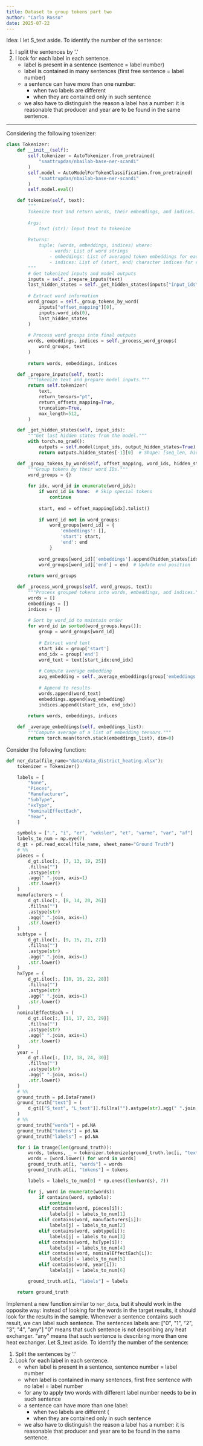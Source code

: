 ```yaml
---
title: Dataset to group tokens part two
author: "Carlo Rosso"
date: 2025-07-22
---
```


Idea:
I let S_text aside.
To identify the number of the sentence:
1. I split the sentences by '.'
2. I look for each label in each sentence.
    - label is present in a sentence (sentence = label number)
    - label is contained in many sentences (first free sentence = label number)
    - a sentence can have more than one number:
        - when two labels are different
        - when they are contained only in such sentence
    - we also have to distinguish the reason a label has a number: it is
      reasonable that producer and year are to be found in the same sentence.


---

Considering the following tokenizer:

```py
class Tokenizer:
    def __init__(self):
        self.tokenizer = AutoTokenizer.from_pretrained(
            "saattrupdan/nbailab-base-ner-scandi"
        )
        self.model = AutoModelForTokenClassification.from_pretrained(
            "saattrupdan/nbailab-base-ner-scandi"
        )
        self.model.eval()

    def tokenize(self, text):
        """
        Tokenize text and return words, their embeddings, and indices.
        
        Args:
            text (str): Input text to tokenize
            
        Returns:
            tuple: (words, embeddings, indices) where:
                - words: List of word strings
                - embeddings: List of averaged token embeddings for each word
                - indices: List of (start, end) character indices for each word
        """
        # Get tokenized inputs and model outputs
        inputs = self._prepare_inputs(text)
        last_hidden_states = self._get_hidden_states(inputs["input_ids"])
        
        # Extract word information
        word_groups = self._group_tokens_by_word(
            inputs["offset_mapping"][0],
            inputs.word_ids(0),
            last_hidden_states
        )
        
        # Process word groups into final outputs
        words, embeddings, indices = self._process_word_groups(
            word_groups, text
        )
        
        return words, embeddings, indices

    def _prepare_inputs(self, text):
        """Tokenize text and prepare model inputs."""
        return self.tokenizer(
            text,
            return_tensors="pt",
            return_offsets_mapping=True,
            truncation=True,
            max_length=512,
        )

    def _get_hidden_states(self, input_ids):
        """Get last hidden states from the model."""
        with torch.no_grad():
            outputs = self.model(input_ids, output_hidden_states=True)
            return outputs.hidden_states[-1][0]  # Shape: [seq_len, hidden_dim]

    def _group_tokens_by_word(self, offset_mapping, word_ids, hidden_states):
        """Group tokens by their word IDs."""
        word_groups = {}
        
        for idx, word_id in enumerate(word_ids):
            if word_id is None:  # Skip special tokens
                continue
                
            start, end = offset_mapping[idx].tolist()
            
            if word_id not in word_groups:
                word_groups[word_id] = {
                    'embeddings': [],
                    'start': start,
                    'end': end
                }
            
            word_groups[word_id]['embeddings'].append(hidden_states[idx])
            word_groups[word_id]['end'] = end  # Update end position
            
        return word_groups

    def _process_word_groups(self, word_groups, text):
        """Process grouped tokens into words, embeddings, and indices."""
        words = []
        embeddings = []
        indices = []
        
        # Sort by word_id to maintain order
        for word_id in sorted(word_groups.keys()):
            group = word_groups[word_id]
            
            # Extract word text
            start_idx = group['start']
            end_idx = group['end']
            word_text = text[start_idx:end_idx]
            
            # Compute average embedding
            avg_embedding = self._average_embeddings(group['embeddings'])
            
            # Append to results
            words.append(word_text)
            embeddings.append(avg_embedding)
            indices.append((start_idx, end_idx))
            
        return words, embeddings, indices

    def _average_embeddings(self, embeddings_list):
        """Compute average of a list of embedding tensors."""
        return torch.mean(torch.stack(embeddings_list), dim=0)
```

Consider the following function:

```py
def ner_data(file_name="data/data_district_heating.xlsx"):
    tokenizer = Tokenizer()

    labels = [
        "None",
        "Pieces",
        "Manufacturer",
        "SubType",
        "HxType",
        "NominalEffectEach",
        "Year",
    ]

    symbols = [".", "i", "er", "veksler", "et", "varme", "var", "af"]
    labels_to_num = np.eye(7)
    d_gt = pd.read_excel(file_name, sheet_name="Ground Truth")
    # %%
    pieces = (
        d_gt.iloc[:, [7, 13, 19, 25]]
        .fillna("")
        .astype(str)
        .agg(" ".join, axis=1)
        .str.lower()
    )
    manufacturers = (
        d_gt.iloc[:, [8, 14, 20, 26]]
        .fillna("")
        .astype(str)
        .agg(" ".join, axis=1)
        .str.lower()
    )
    subtype = (
        d_gt.iloc[:, [9, 15, 21, 27]]
        .fillna("")
        .astype(str)
        .agg(" ".join, axis=1)
        .str.lower()
    )
    hxType = (
        d_gt.iloc[:, [10, 16, 22, 28]]
        .fillna("")
        .astype(str)
        .agg(" ".join, axis=1)
        .str.lower()
    )
    nominalEffectEach = (
        d_gt.iloc[:, [11, 17, 23, 29]]
        .fillna("")
        .astype(str)
        .agg(" ".join, axis=1)
        .str.lower()
    )
    year = (
        d_gt.iloc[:, [12, 18, 24, 30]]
        .fillna("")
        .astype(str)
        .agg(" ".join, axis=1)
        .str.lower()
    )
    # %%
    ground_truth = pd.DataFrame()
    ground_truth["text"] = (
        d_gt[["S_text", "L_text"]].fillna("").astype(str).agg(" ".join, axis=1)
    )
    # %%
    ground_truth["words"] = pd.NA
    ground_truth["tokens"] = pd.NA
    ground_truth["labels"] = pd.NA

    for i in trange(len(ground_truth)):
        words, tokens, _ = tokenizer.tokenize(ground_truth.loc[i, "text"])
        words = [word.lower() for word in words]
        ground_truth.at[i, "words"] = words
        ground_truth.at[i, "tokens"] = tokens

        labels = labels_to_num[0] * np.ones((len(words), 7))

        for j, word in enumerate(words):
            if contains(word, symbols):
                continue
            elif contains(word, pieces[i]):
                labels[j] = labels_to_num[1]
            elif contains(word, manufacturers[i]):
                labels[j] = labels_to_num[2]
            elif contains(word, subtype[i]):
                labels[j] = labels_to_num[3]
            elif contains(word, hxType[i]):
                labels[j] = labels_to_num[4]
            elif contains(word, nominalEffectEach[i]):
                labels[j] = labels_to_num[5]
            elif contains(word, year[i]):
                labels[j] = labels_to_num[6]

        ground_truth.at[i, "labels"] = labels

    return ground_truth
```

Implement a new function similar to `ner_data`, but it should work in the
opposite way: instead of looking for the words in the target results, it should
look for the results in the sample. Whenever a sentence contains such result, we
can label such sentence. The sentences labels are:
["0", "1", "2", "3", "4", "any"]
"0" means that such sentence is not describing any heat exchanger.
"any" means that such sentence is describing more than one heat exchanger.
Let S_text aside.
To identify the number of the sentence:
1. Split the sentences by '.'
2. Look for each label in each sentence.
    - when label is present in a sentence, sentence number = label number
    - when label is contained in many sentences, first free sentence with no label = label number
    - for any to apply two words with different label number needs to be in such sentence
    - a sentence can have more than one label:
        - when two labels are different (
        - when they are contained only in such sentence
    - we also have to distinguish the reason a label has a number: it is
      reasonable that producer and year are to be found in the same sentence.

